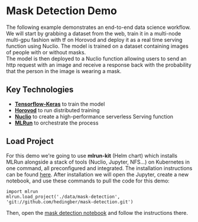 # Mask Detection Demo
The following example demonstrates an end-to-end data science workflow.<br/>
We will start by grabbing a dataset from the web, train it in a multi-node multi-gpu fashion with tf on Horovod and 
deploy it as a real time serving function using Nuclio.
The model is trained on a dataset containing images of people with or without masks.<br/>
The model is then deployed to a Nuclio function allowing users to send an http request with an image and receive a 
response back with the probability that the person in the image is wearing a mask.

## Key Technologies
- [**Tensorflow-Keras**](https://www.tensorflow.org/api_docs/python/tf/keras) to train the model
- [**Horovod**](https://horovod.ai/) to run distributed training
- [**Nuclio**](https://nuclio.io/) to create a high-performance serverless Serving function
- [**MLRun**](https://www.mlrun.org/) to orchestrate the process

## Load Project
For this demo we're going to use **mlrun-kit** (Helm chart) which installs MLRun alongside a stack of tools (Nuclio, 
Jupyter, NFS...) on Kubernetes in one command, all preconfigured and integrated. The installation instructions can be 
found [here](https://docs.mlrun.org/en/latest/install.html). After installation we will open the Jupyter, create a new 
notebook, and use these commands to pull the code for this demo:
```jupyter
import mlrun
mlrun.load_project('./data/mask-detection', 'git://github.com/hedingber/mask-detection.git')
```

Then, open the [mask detection notebook](mask_detection.ipynb) and follow the instructions there.
